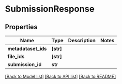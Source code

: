 # SubmissionResponse


## Properties
Name | Type | Description | Notes
------------ | ------------- | ------------- | -------------
**metadataset_ids** | **[str]** |  | 
**file_ids** | **[str]** |  | 
**submission_id** | **str** |  | 

[[Back to Model list]](../README.md#documentation-for-models) [[Back to API list]](../README.md#documentation-for-api-endpoints) [[Back to README]](../README.md)


